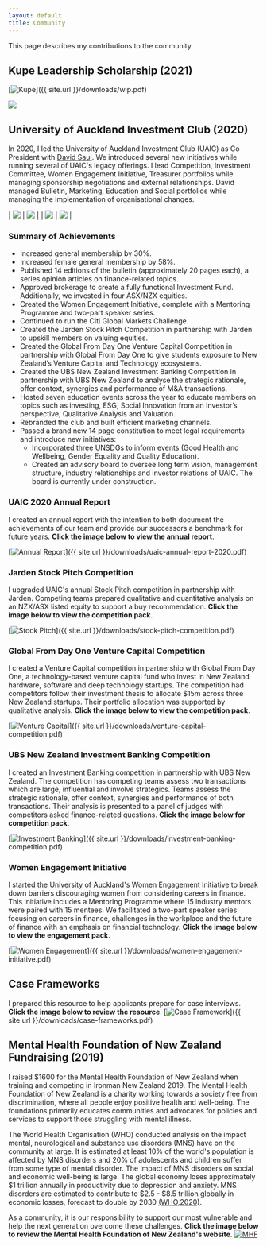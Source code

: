 ```yaml
---
layout: default
title: Community
---
```


This page describes my contributions to the community.

## **Kupe Leadership Scholarship (2021)**

[![Kupe](/assets/images/kupe.png)]({{ site.url }}/downloads/wip.pdf)

![](/assets/images/gallery/kupe-3.png)

## **University of Auckland Investment Club (2020)**

In 2020, I led the University of Auckland Investment Club (UAIC) as Co President with [David Saul](https://www.linkedin.com/in/davidrjsaul/). We introduced several new initiatives while running several of UAIC's legacy offerings. I lead Competition, Investment Committee, Women Engagement Initiative, Treasurer portfolios while managing sponsorship negotiations and external relationships. David managed Bulletin, Marketing, Education and Social portfolios while managing the implementation of organisational changes.

| ![](/assets/images/uaic-3.jpg) | ![](/assets/images/uaic-4.jpg) |
| ![](/assets/images/uaic-1.jpg) | ![](/assets/images/uaic-2.jpg) |

### **Summary of Achievements**

- Increased general membership by 30%.
- Increased female general membership by 58%.
- Published 14 editions of the bulletin (approximately 20 pages each), a series opinion articles on finance-related topics.
- Approved brokerage to create a fully functional Investment Fund. Additionally, we invested in four ASX/NZX equities.
- Created the Women Engagement Initiative, complete with a Mentoring Programme and two-part speaker series.
- Continued to run the Citi Global Markets Challenge.
- Created the Jarden Stock Pitch Competition in partnership with Jarden to upskill members on valuing equities.
- Created the Global From Day One Venture Capital Competition in partnership with Global From Day One to give students exposure to New Zealand’s Venture Capital and Technology ecosystems.
- Created the UBS New Zealand Investment Banking Competition in partnership with UBS New Zealand to analyse the strategic rationale, offer context, synergies and performance of M&A transactions.
- Hosted seven education events across the year to educate members on topics such as investing, ESG, Social Innovation from an Investor’s perspective, Qualitative Analysis and Valuation.
- Rebranded the club and built efficient marketing channels.
- Passed a brand new 14 page constitution to meet legal requirements and introduce new initiatives:
  - Incorporated three UNSDGs to inform events (Good Health and Wellbeing, Gender Equality and Quality Education).
  - Created an advisory board to oversee long term vision, management structure, industry relationships and investor relations of UAIC. The board is currently under construction.

### **UAIC 2020 Annual Report**

I created an annual report with the intention to both document the achievements of our team and provide our successors a benchmark for future years. **Click the image below to view the annual report**.

[![Annual Report](/assets/images/ar.png)]({{ site.url }}/downloads/uaic-annual-report-2020.pdf)

### **Jarden Stock Pitch Competition**

I upgraded UAIC's annual Stock Pitch competition in partnership with Jarden. Competing teams prepared qualitative and
quantitative analysis on an NZX/ASX listed equity to support a buy recommendation. **Click the image below to view the competition pack**.

[![Stock Pitch](/assets/images/jsp.png)]({{ site.url }}/downloads/stock-pitch-competition.pdf)

### **Global From Day One Venture Capital Competition**

I created a Venture Capital competition in partnership with Global From Day One, a technology-based venture capital fund who invest in New Zealand hardware, software and deep technology startups. The competition had competitors follow their investment thesis to allocate $15m across three New Zealand startups. Their portfolio allocation was supported by qualitative analysis. **Click the image below to view the competition pack**.

[![Venture Capital](/assets/images/VC.png)]({{ site.url }}/downloads/venture-capital-competition.pdf)

### **UBS New Zealand Investment Banking Competition**

I created an Investment Banking competition in partnership with UBS New Zealand. The competition has competing teams assess two transactions which are large, influential and involve strategics. Teams assess the strategic rationale, offer context, synergies and performance of both transactions. Their analysis is presented to a panel of judges with competitors asked finance-related questions. **Click the image below for competition pack**.

[![Investment Banking](/assets/images/IB.png)]({{ site.url }}/downloads/investment-banking-competition.pdf)

### **Women Engagement Initiative**

I started the University of Auckland's Women Engagement Initiative to break down barriers discouraging women from considering careers in finance. This initiative includes a Mentoring Programme where 15 industry mentors were paired with 15 mentees. We facilitated a two-part speaker series focusing on careers in finance, challenges in the workplace and the future of finance with an emphasis on financial technology. **Click the image below to view the engagement pack**.

[![Women Engagement](/assets/images/wei.png)]({{ site.url }}/downloads/women-engagement-initiative.pdf)

## **Case Frameworks**

I prepared this resource to help applicants prepare for case interviews. **Click the image below to review the resource**.
[![Case Framework](/assets/images/case-frameworks.png)]({{ site.url }}/downloads/case-frameworks.pdf)

## **Mental Health Foundation of New Zealand Fundraising (2019)**

I raised $1600 for the Mental Health Foundation of New Zealand when training and competing in Ironman New Zealand 2019. The Mental Health Foundation of New Zealand is a charity working towards a society free from discrimination, where all people enjoy positive health and well-being. The foundations primarily educates communities and advocates for policies and services to support those struggling with mental illness.

The World Health Organisation (WHO) conducted analysis on the impact mental, neurological and substance use disorders (MNS) have on the community at large. It is estimated at least 10% of the world's population is affected by MNS disorders and 20% of adolescents and children suffer from some type of mental disorder. The impact of MNS disorders on social and economic well-being is large. The global economy loses approximately $1 trillion annually in productivity due to depression and anxiety. MNS disorders are estimated to contribute to $2.5 - $8.5 trillion globally in economic losses, forecast to double by 2030 [(WHO,2020)](https://www.worldbank.org/en/topic/mental-health).

As a community, it is our responsibility to support our most vulnerable and help the next generation overcome these challenges. **Click the image below to review the Mental Health Foundation of New Zealand's website**.
[![MHF](/assets/images/mental-health-foundation.png)](https://www.mentalhealth.org.nz/)
